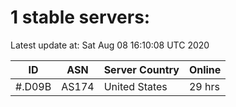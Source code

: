 # 1 stable servers:

Latest update at: Sat Aug 08 16:10:08 UTC 2020

| ID | ASN | Server Country | Online |
| -- | --- | -------------- | ------ |
| #.D09B | AS174 | United States | 29 hrs |

